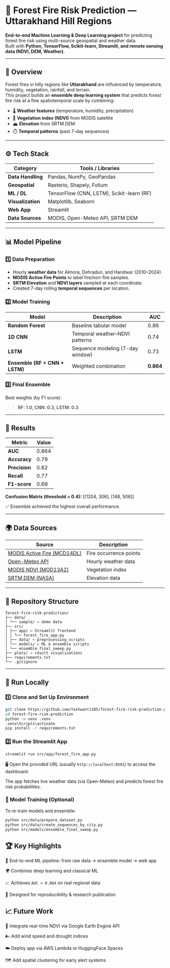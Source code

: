 # 🌲 Forest Fire Risk Prediction — Uttarakhand Hill Regions

**End-to-end Machine Learning & Deep Learning project** for predicting forest fire risk using multi-source geospatial and weather data.  
Built with **Python, TensorFlow, Scikit-learn, Streamlit, and remote sensing data (NDVI, DEM, Weather)**.

---

## 🧠 Overview

Forest fires in hilly regions like **Uttarakhand** are influenced by temperature, humidity, vegetation, rainfall, and terrain.  
This project builds an **ensemble deep learning system** that predicts forest fire risk at a fine spatiotemporal scale by combining:

- 🌡️ **Weather features** (temperature, humidity, precipitation)  
- 🌿 **Vegetation index (NDVI)** from MODIS satellite  
- 🏔️ **Elevation** from SRTM DEM  
- ⏱️ **Temporal patterns** (past 7-day sequences)

---

## ⚙️ Tech Stack

| Category | Tools / Libraries |
|-----------|-------------------|
| **Data Handling** | Pandas, NumPy, GeoPandas |
| **Geospatial** | Rasterio, Shapely, Folium |
| **ML / DL** | TensorFlow (CNN, LSTM), Scikit-learn (RF) |
| **Visualization** | Matplotlib, Seaborn |
| **Web App** | Streamlit |
| **Data Sources** | MODIS, Open-Meteo API, SRTM DEM |

---

## 📊 Model Pipeline

### 1️⃣ Data Preparation  
- Hourly **weather data** for Almora, Dehradun, and Haridwar (2010–2024).  
- **MODIS Active Fire Points** to label fire/non-fire samples.  
- **SRTM Elevation** and **NDVI layers** sampled at each coordinate.  
- Created 7-day rolling **temporal sequences** per location.

### 2️⃣ Model Training  
| Model | Description | AUC |
|--------|--------------|------|
| **Random Forest** | Baseline tabular model | 0.86 |
| **1D CNN** | Temporal weather–NDVI patterns | 0.74 |
| **LSTM** | Sequence modeling (7-day window) | 0.73 |
| **Ensemble (RF + CNN + LSTM)** | Weighted combination | **0.864** |

### 3️⃣ Final Ensemble  
Best weights (by F1 score):  
> **RF: 1.0, CNN: 0.3, LSTM: 0.3**

---

## 🧩 Results

| Metric | Value |
|--------|--------|
| **AUC** | 0.864 |
| **Accuracy** | 0.79 |
| **Precision** | 0.62 |
| **Recall** | 0.77 |
| **F1-score** | 0.69 |

**Confusion Matrix (threshold = 0.4):**
[[1204, 306],
[148, 506]]


✅ Ensemble achieved the highest overall performance.

---

## 🌍 Data Sources

| Source | Description |
|--------|-------------|
| [MODIS Active Fire (MCD14DL)](https://firms.modaps.eosdis.nasa.gov/download/) | Fire occurrence points |
| [Open-Meteo API](https://open-meteo.com/) | Hourly weather data |
| [MODIS NDVI (MOD13A2)](https://lpdaac.usgs.gov/products/mod13a2v061/) | Vegetation index |
| [SRTM DEM (NASA)](https://www2.jpl.nasa.gov/srtm/) | Elevation data |

---

## 🧮 Repository Structure
```
forest-fire-risk-prediction/
├── data/
│ └── sample/ ← demo data
├── src/
│ ├── app/ ← Streamlit frontend
│ │ └── forest_fire_app.py
│ ├── data/ ← preprocessing scripts
│ └── models/ ← ML & ensemble scripts
│ └── ensemble_final_sweep.py
├── plots/ ← result visualizations
├── requirements.txt
└── .gitignore
```

---

## 🚀 Run Locally

### 1️⃣ Clone and Set Up Environment
```bash
git clone https://github.com/Yashwant1105/forest-fire-risk-prediction.git
cd forest-fire-risk-prediction
python -m venv .venv
.venv\Scripts\activate
pip install -r requirements.txt
```

### 2️⃣ Run the Streamlit App
```bash
streamlit run src/app/forest_fire_app.py
```
🖥️ Open the provided URL (usually ```http://localhost:8501```)
to access the dashboard.

The app fetches live weather data (via Open-Meteo)
and predicts forest fire risk probabilities.

### 🧠 Model Training (Optional)
To re-train models and ensemble:
```bash
python src/data/prepare_dataset.py
python src/data/create_sequences_by_city.py
python src/models/ensemble_final_sweep.py
```

## 🏆 Key Highlights

🧩 End-to-end ML pipeline: from raw data → ensemble model → web app

🌍 Combines deep learning and classical ML

📈 Achieves ``AUC ≈ 0.864`` on real regional data

🧭 Designed for reproducibility & research publication

## 📈 Future Work

🔁 Integrate real-time NDVI via Google Earth Engine API

🌬️ Add wind speed and drought indices

☁️ Deploy app via AWS Lambda or HuggingFace Spaces

🗺️ Add spatial clustering for early alert systems

